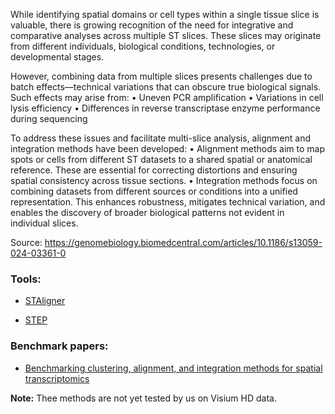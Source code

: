 While identifying spatial domains or cell types within a single tissue slice is valuable, there is growing recognition of the need for integrative and comparative analyses across multiple ST slices. These slices may originate from different individuals, biological conditions, technologies, or developmental stages.

However, combining data from multiple slices presents challenges due to batch effects—technical variations that can obscure true biological signals. Such effects may arise from:
	•	Uneven PCR amplification
	•	Variations in cell lysis efficiency
	•	Differences in reverse transcriptase enzyme performance during sequencing

To address these issues and facilitate multi-slice analysis, alignment and integration methods have been developed:
	•	Alignment methods aim to map spots or cells from different ST datasets to a shared spatial or anatomical reference. These are essential for correcting distortions and ensuring spatial consistency across tissue sections.
	•	Integration methods focus on combining datasets from different sources or conditions into a unified representation. This enhances robustness, mitigates technical variation, and enables the discovery of broader biological patterns not evident in individual slices.

Source: https://genomebiology.biomedcentral.com/articles/10.1186/s13059-024-03361-0

### Tools:

- [STAligner](https://doi.org/10.1038/s43588-023-00528-w)

- [STEP](https://www.biorxiv.org/content/10.1101/2024.04.15.589470v3)

### Benchmark papers:

- [Benchmarking clustering, alignment, and integration methods for spatial transcriptomics](https://genomebiology.biomedcentral.com/articles/10.1186/s13059-024-03361-0)

**Note:** Thee methods are not yet tested by us on Visium HD data. 